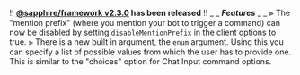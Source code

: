 ‼️ **[@sapphire/framework v2.3.0](https://github.com/sapphiredev/framework/compare/v2.2.1...v2.3.0) has been released** ‼️
_ _
_**Features**_
_ _
⫸ The "mention prefix" (where you mention your bot to trigger a command) can now be disabled by setting `disableMentionPrefix` in the client options to true.
⫸ There is a new built in argument, the `enum` argument. Using this you can specify a list of possible values from which the user has to provide one. This is similar to the "choices" option for Chat Input command options.